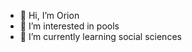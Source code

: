 - 👋 Hi, I’m Orion
- 👀 I’m interested in pools
- 🌱 I’m currently learning social sciences

<!---
orion1839487/orion1839487 is a ✨ special ✨ repository because its `README.md` (this file) appears on your GitHub profile.
You can click the Preview link to take a look at your changes.
--->
